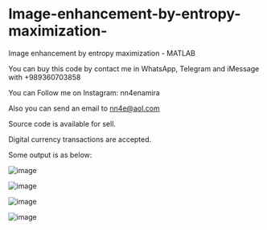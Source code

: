# Image-enhancement-by-entropy-maximization-
Image enhancement by entropy maximization - MATLAB

You can buy this code by contact me in WhatsApp, Telegram and iMessage with +989360703858

You can Follow me on Instagram: nn4enamira

Also you can send an email to nn4e@aol.com

Source code is available for sell.

Digital currency transactions are accepted.

Some output is as below:

![image](https://github.com/user-attachments/assets/598b23fb-2036-4282-baff-1ba98b9a5aae)

![image](https://github.com/user-attachments/assets/c21381c8-827f-46f4-a78a-656c5073e818)

![image](https://github.com/user-attachments/assets/312b8ce5-ca1b-4678-ae01-ecadcbf81fd9)

![image](https://github.com/user-attachments/assets/ac945ad6-5888-4737-aa35-9f6333ca371a)




